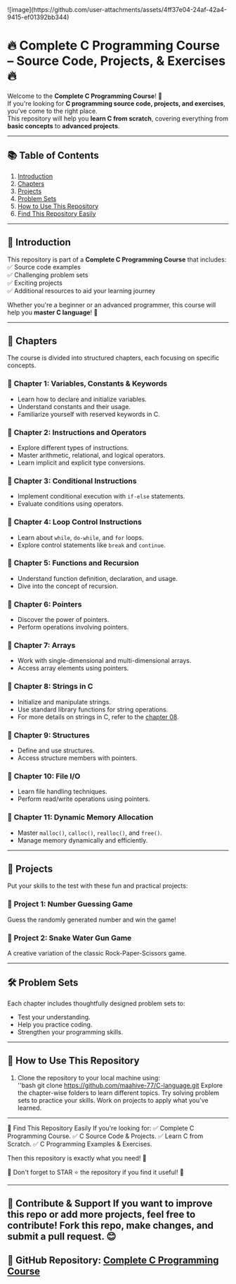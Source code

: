 <head><meta name="google-site-verification" content="5IN2gLTAdxpBihliJhmrsRmVkYbPptsIWYdjGFfGP2g" /></head>
![image](https://github.com/user-attachments/assets/4ff37e04-24af-42a4-9415-ef01392bb344)



# 🔥 Complete C Programming Course – Source Code, Projects, & Exercises 🔥  

Welcome to the **Complete C Programming Course**! 🎉  
If you're looking for **C programming source code, projects, and exercises**, you've come to the right place.  
This repository will help you **learn C from scratch**, covering everything from **basic concepts** to **advanced projects**.  

---

## 📚 **Table of Contents**
1. [Introduction](#introduction)  
2. [Chapters](#chapters)  
3. [Projects](#projects)  
4. [Problem Sets](#problem-sets)  
5. [How to Use This Repository](#how-to-use-this-repository)  
6. [Find This Repository Easily](#find-this-repository-easily)  

---

## 📝 **Introduction**
This repository is part of a **Complete C Programming Course** that includes:  
✅ Source code examples  
✅ Challenging problem sets  
✅ Exciting projects  
✅ Additional resources to aid your learning journey  

Whether you're a beginner or an advanced programmer, this course will help you **master C language**! 🚀  

---

## 📖 **Chapters**
The course is divided into structured chapters, each focusing on specific concepts.  

### 🔹 **Chapter 1: Variables, Constants & Keywords**  
- Learn how to declare and initialize variables.  
- Understand constants and their usage.  
- Familiarize yourself with reserved keywords in C.  

### 🔹 **Chapter 2: Instructions and Operators**  
- Explore different types of instructions.  
- Master arithmetic, relational, and logical operators.  
- Learn implicit and explicit type conversions.  

### 🔹 **Chapter 3: Conditional Instructions**  
- Implement conditional execution with `if-else` statements.  
- Evaluate conditions using operators.  

### 🔹 **Chapter 4: Loop Control Instructions**  
- Learn about `while`, `do-while`, and `for` loops.  
- Explore control statements like `break` and `continue`.  

### 🔹 **Chapter 5: Functions and Recursion**  
- Understand function definition, declaration, and usage.  
- Dive into the concept of recursion.  

### 🔹 **Chapter 6: Pointers**  
- Discover the power of pointers.  
- Perform operations involving pointers.  

### 🔹 **Chapter 7: Arrays**  
- Work with single-dimensional and multi-dimensional arrays.  
- Access array elements using pointers.  

### 🔹 **Chapter 8: Strings in C**  
- Initialize and manipulate strings.  
- Use standard library functions for string operations.  
- For more details on strings in C, refer to the [chapter 08](chapter_08/README.md).  

### 🔹 **Chapter 9: Structures**  
- Define and use structures.  
- Access structure members with pointers.  

### 🔹 **Chapter 10: File I/O**  
- Learn file handling techniques.  
- Perform read/write operations using pointers.  

### 🔹 **Chapter 11: Dynamic Memory Allocation**  
- Master `malloc()`, `calloc()`, `realloc()`, and `free()`.  
- Manage memory dynamically and efficiently.  

---

## 🎯 **Projects**
Put your skills to the test with these fun and practical projects:  

### 🔸 **Project 1: Number Guessing Game**  
Guess the randomly generated number and win the game!  

### 🔸 **Project 2: Snake Water Gun Game**  
A creative variation of the classic Rock-Paper-Scissors game.  

---

## 🛠️ **Problem Sets**
Each chapter includes thoughtfully designed problem sets to:  
- Test your understanding.  
- Help you practice coding.  
- Strengthen your programming skills.  

---

## 🚀 **How to Use This Repository**
1. Clone the repository to your local machine using:  
   ''bash
   git clone https://github.com/maahive-77/C-language.git
Explore the chapter-wise folders to learn different topics.
Try solving problem sets to practice your skills.
Work on projects to apply what you've learned.

---
🔎 Find This Repository Easily
If you're looking for:
✅ Complete C Programming Course.
✅ C Source Code & Projects.
✅ Learn C from Scratch.
✅ C Programming Examples & Exercises.

Then this repository is exactly what you need! 🚀

🌟 Don't forget to STAR ⭐ the repository if you find it useful! 🌟

---
📢 Contribute & Support
If you want to improve this repo or add more projects, feel free to contribute! Fork this repo, make changes, and submit a pull request. 😊
---
🔗 GitHub Repository: [ Complete C Programming Course](https://github.com/maahive-77/C-language)
---
